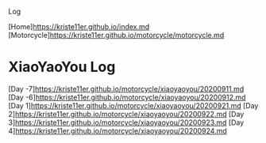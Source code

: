 Log

[Home]https://kriste11er.github.io/index.md
[Motorcycle]https://kriste11er.github.io/motorcycle/motorcycle.md

# XiaoYaoYou Log
[Day -7]https://kriste11er.github.io/motorcycle/xiaoyaoyou/20200911.md
[Day -6]https://kriste11er.github.io/motorcycle/xiaoyaoyou/20200912.md
[Day 1]https://kriste11er.github.io/motorcycle/xiaoyaoyou/20200921.md
[Day 2]https://kriste11er.github.io/motorcycle/xiaoyaoyou/20200922.md
[Day 3]https://kriste11er.github.io/motorcycle/xiaoyaoyou/20200923.md
[Day 4]https://kriste11er.github.io/motorcycle/xiaoyaoyou/20200924.md

